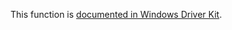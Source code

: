 This function is [documented in Windows Driver Kit](https://learn.microsoft.com/en-us/windows-hardware/drivers/ddi/ntifs/nf-ntifs-rtlallocateandinitializesid).
